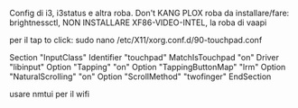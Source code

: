 Config di i3, i3status e altra roba.
Don't KANG PLOX
roba da installare/fare:
brightnessctl, NON INSTALLARE XF86-VIDEO-INTEL, la roba di vaapi


per il tap to click: 
sudo nano /etc/X11/xorg.conf.d/90-touchpad.conf

Section "InputClass"
        Identifier "touchpad"
        MatchIsTouchpad "on"
        Driver "libinput"
        Option "Tapping" "on"
        Option "TappingButtonMap" "lrm"
        Option "NaturalScrolling" "on"
        Option "ScrollMethod" "twofinger"
EndSection

usare nmtui per il wifi
